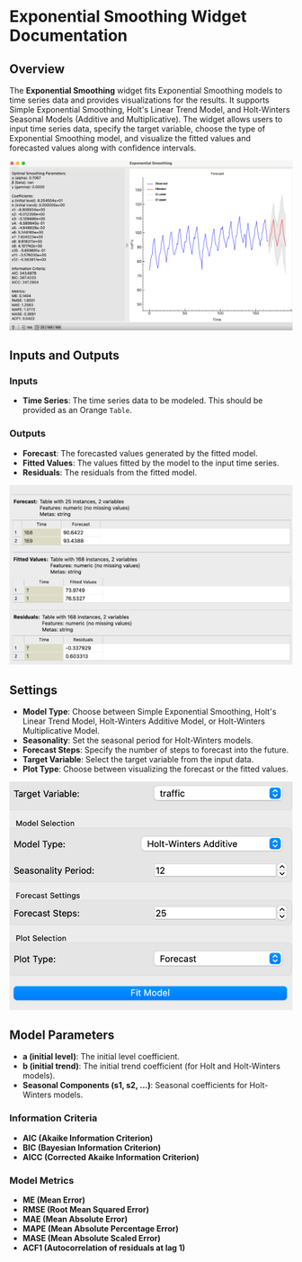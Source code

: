 # Exponential Smoothing Widget Documentation

## Overview

The **Exponential Smoothing** widget fits Exponential Smoothing models to time series data and provides visualizations for the results. It supports Simple Exponential Smoothing, Holt's Linear Trend Model, and Holt-Winters Seasonal Models (Additive and Multiplicative). The widget allows users to input time series data, specify the target variable, choose the type of Exponential Smoothing model, and visualize the fitted values and forecasted values along with confidence intervals.

![](../images/sankarsh-widgets/expsmoothing/expsmoothing1.png)

## Inputs and Outputs

### Inputs

- **Time Series**: The time series data to be modeled. This should be provided as an Orange `Table`.

### Outputs

- **Forecast**: The forecasted values generated by the fitted model.
- **Fitted Values**: The values fitted by the model to the input time series.
- **Residuals**: The residuals from the fitted model.

![](../images/sankarsh-widgets/expsmoothing/expsmoothing3.png)

## Settings

- **Model Type**: Choose between Simple Exponential Smoothing, Holt's Linear Trend Model, Holt-Winters Additive Model, or Holt-Winters Multiplicative Model.
- **Seasonality**: Set the seasonal period for Holt-Winters models.
- **Forecast Steps**: Specify the number of steps to forecast into the future.
- **Target Variable**: Select the target variable from the input data.
- **Plot Type**: Choose between visualizing the forecast or the fitted values.

![](../images/sankarsh-widgets/expsmoothing/expsmoothing2.png)

## Model Parameters
- **a (initial level)**: The initial level coefficient.
- **b (initial trend)**: The initial trend coefficient (for Holt and Holt-Winters models).
- **Seasonal Components (s1, s2, ...)**: Seasonal coefficients for Holt-Winters models.

### Information Criteria
- **AIC (Akaike Information Criterion)**
- **BIC (Bayesian Information Criterion)**
- **AICC (Corrected Akaike Information Criterion)**

### Model Metrics
- **ME (Mean Error)**
- **RMSE (Root Mean Squared Error)**
- **MAE (Mean Absolute Error)**
- **MAPE (Mean Absolute Percentage Error)**
- **MASE (Mean Absolute Scaled Error)**
- **ACF1 (Autocorrelation of residuals at lag 1)**




